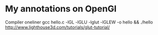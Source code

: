 # My annotations on OpenGl
Compiler oneliner gcc hello.c -lGL -lGLU -lglut -lGLEW -o hello && ./hello
http://www.lighthouse3d.com/tutorials/glut-tutorial/

